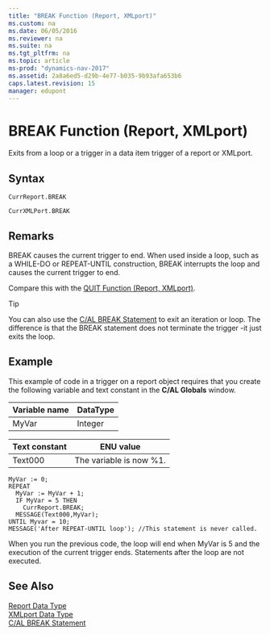 ```yaml
---
title: "BREAK Function (Report, XMLport)"
ms.custom: na
ms.date: 06/05/2016
ms.reviewer: na
ms.suite: na
ms.tgt_pltfrm: na
ms.topic: article
ms-prod: "dynamics-nav-2017"
ms.assetid: 2a8a6ed5-d29b-4e77-b035-9b93afa653b6
caps.latest.revision: 15
manager: edupont
---
```

# BREAK Function (Report, XMLport)
Exits from a loop or a trigger in a data item trigger of a report or XMLport.  

## Syntax  

```  
CurrReport.BREAK  
```  

```  
CurrXMLPort.BREAK  
```  

## Remarks  
 BREAK causes the current trigger to end. When used inside a loop, such as a WHILE-DO or REPEAT-UNTIL construction, BREAK interrupts the loop and causes the current trigger to end.  

 Compare this with the [QUIT Function \(Report, XMLport\)](QUIT-Function--Report--XMLport-.md).  

> [!TIP]  
>  You can also use the [C/AL BREAK Statement](C-AL-BREAK-Statement.md) to exit an iteration or loop. The difference is that the BREAK statement does not terminate the trigger -it just exits the loop.  

## Example  
 This example of code in a trigger on a report object requires that you create the following variable and text constant in the **C/AL Globals** window.  

|Variable name|DataType|  
|-------------------|--------------|  
|MyVar|Integer|  

|Text constant|ENU value|  
|-------------------|---------------|  
|Text000|The variable is now %1.|  

```  
MyVar := 0;  
REPEAT  
  MyVar := MyVar + 1;  
  IF MyVar = 5 THEN  
    CurrReport.BREAK;  
  MESSAGE(Text000,MyVar);  
UNTIL Myvar = 10;  
MESSAGE('After REPEAT-UNTIL loop'); //This statement is never called.  
```  

 When you run the previous code, the loop will end when MyVar is 5 and the execution of the current trigger ends. Statements after the loop are not executed.  

## See Also  
 [Report Data Type](Report-Data-Type.md)   
 [XMLport Data Type](XMLport-Data-Type.md)   
 [C/AL BREAK Statement](C-AL-BREAK-Statement.md)

